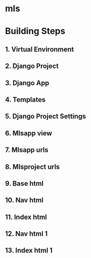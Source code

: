 # mls

# Building Steps

## 1. Virtual Environment

## 2. Django Project

## 3. Django App

## 4. Templates

## 5. Django Project Settings

## 6. Mlsapp view

## 7. Mlsapp urls

## 8. Mlsproject urls

## 9. Base html

## 10. Nav html

## 11. Index html

## 12. Nav html 1

## 13. Index html 1





